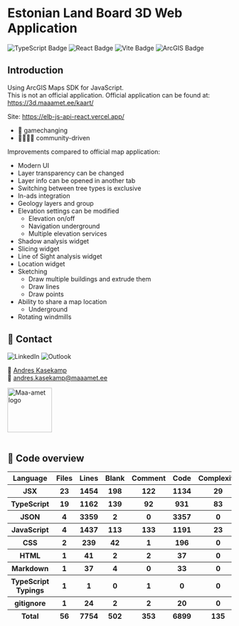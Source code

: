 # Estonian Land Board 3D Web Application

![TypeScript Badge](https://img.shields.io/badge/TypeScript-007ACC?style=for-the-badge&logo=typescript&logoColor=white)
![React Badge](https://img.shields.io/badge/React-20232A?style=for-the-badge&logo=react&logoColor=61DAFB)
![Vite Badge](https://img.shields.io/badge/Vite-B73BFE?style=for-the-badge&logo=vite&logoColor=FFD62E)
![ArcGIS Badge](https://img.shields.io/badge/ArcGIS-2C7AC3?logo=arcgis&logoColor=fff)
## Introduction
Using ArcGIS Maps SDK for JavaScript. \
This is not an official application. Official application can be found at: https://3d.maaamet.ee/kaart/

Site: https://elb-js-api-react.vercel.app/

- 🤯 gamechanging
- 👨‍👨‍👦‍👦 community-driven

Improvements compared to official map application:
- Modern UI
- Layer transparency can be changed
- Layer info can be opened in another tab
- Switching between tree types is exclusive
- In-ads integration
- Geology layers and group
- Elevation settings can be modified
  - Elevation on/off
  - Navigation underground
  - Multiple elevation services
- Shadow analysis widget
- Slicing widget
- Line of Sight analysis widget
- Location widget
- Sketching
  - Draw multiple buildings and extrude them
  - Draw lines
  - Draw points
- Ability to share a map location
  - Underground
- Rotating windmills


## 🤴 Contact

![LinkedIn](https://img.shields.io/badge/linkedin-%230077B5.svg?style=for-the-badge&logo=linkedin&logoColor=white)
![Outlook](https://img.shields.io/badge/Microsoft_Outlook-0078D4?style=for-the-badge&logo=microsoft-outlook&logoColor=white)

💼 [Andres Kasekamp](https://www.linkedin.com/in/andres-kasekamp-a226b2198) \
📧 [andres.kasekamp@maaamet.ee](mailto:andres.kasekamp@maaamet.ee)

<div>
    <img
        alt="Maa-amet logo" 
        height="100px"
        src="https://maaamet.ee/sites/default/files/MAA-AMET_EST.svg">
</div>
<br>


## 🔎 Code overview

<table id="scc-table">
        <thead><tr>
                <th>Language</th>
                <th>Files</th>
                <th>Lines</th>
                <th>Blank</th>
                <th>Comment</th>
                <th>Code</th>
                <th>Complexity</th>
                <th>Bytes</th>
        </tr></thead>
        <tbody><tr>
                <th>JSX</th>
                <th>23</th>
                <th>1454</th>
                <th>198</th>
                <th>122</th>
                <th>1134</th>
                <th>29</th>
                <th>43303</th>
        </tr><tr>
                <th>TypeScript</th>
                <th>19</th>
                <th>1162</th>
                <th>139</th>
                <th>92</th>
                <th>931</th>
                <th>83</th>
                <th>33048</th>
        </tr><tr>
                <th>JSON</th>
                <th>4</th>
                <th>3359</th>
                <th>2</th>
                <th>0</th>
                <th>3357</th>
                <th>0</th>
                <th>120455</th>
        </tr><tr>
                <th>JavaScript</th>
                <th>4</th>
                <th>1437</th>
                <th>113</th>
                <th>133</th>
                <th>1191</th>
                <th>23</th>
                <th>91508</th>
        </tr><tr>
                <th>CSS</th>
                <th>2</th>
                <th>239</th>
                <th>42</th>
                <th>1</th>
                <th>196</th>
                <th>0</th>
                <th>4008</th>
        </tr><tr>
                <th>HTML</th>
                <th>1</th>
                <th>41</th>
                <th>2</th>
                <th>2</th>
                <th>37</th>
                <th>0</th>
                <th>1526</th>
        </tr><tr>
                <th>Markdown</th>
                <th>1</th>
                <th>37</th>
                <th>4</th>
                <th>0</th>
                <th>33</th>
                <th>0</th>
                <th>1328</th>
        </tr><tr>
                <th>TypeScript Typings</th>
                <th>1</th>
                <th>1</th>
                <th>0</th>
                <th>1</th>
                <th>0</th>
                <th>0</th>
                <th>38</th>
        </tr><tr>
                <th>gitignore</th>
                <th>1</th>
                <th>24</th>
                <th>2</th>
                <th>2</th>
                <th>20</th>
                <th>0</th>
                <th>253</th>
        </tr></tbody>
        <tfoot><tr>
                <th>Total</th>
                <th>56</th>
                <th>7754</th>
                <th>502</th>
                <th>353</th>
                <th>6899</th>
                <th>135</th>
        <th>295467</th>
        </tr></tfoot>
        </table>